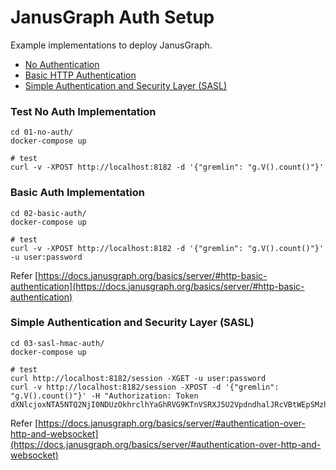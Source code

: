 # JanusGraph Auth Setup

Example implementations to deploy JanusGraph.

- [No Authentication](01-no-auth)
- [Basic HTTP Authentication](02-basic-auth)
- [Simple Authentication and Security Layer (SASL)](03-sasl-hmac-auth)


### Test No Auth Implementation
```shell script
cd 01-no-auth/
docker-compose up

# test
curl -v -XPOST http://localhost:8182 -d '{"gremlin": "g.V().count()"}'
```

### Basic Auth Implementation
```shell script
cd 02-basic-auth/
docker-compose up

# test 
curl -v -XPOST http://localhost:8182 -d '{"gremlin": "g.V().count()"}' -u user:password
```
Refer [https://docs.janusgraph.org/basics/server/#http-basic-authentication](https://docs.janusgraph.org/basics/server/#http-basic-authentication)

### Simple Authentication and Security Layer (SASL)
```
cd 03-sasl-hmac-auth/
docker-compose up

# test
curl http://localhost:8182/session -XGET -u user:password
curl -v http://localhost:8182/session -XPOST -d '{"gremlin": "g.V().count()"}' -H "Authorization: Token dXNlcjoxNTA5NTQ2NjI0NDUzOkhrclhYaGhRVG9KTnVSRXJ5U2VpdndhalJRcVBtWEpSMzh5WldqRTM4MW89"
```
Refer [https://docs.janusgraph.org/basics/server/#authentication-over-http-and-websocket](https://docs.janusgraph.org/basics/server/#authentication-over-http-and-websocket)
